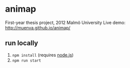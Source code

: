 # animap
First-year thesis project, 2012 Malmö University
Live demo: http://muenva.github.io/animap/

## run locally
1. `npm install` (requires [node.js](//nodejs.org))
2. `npm run start`
